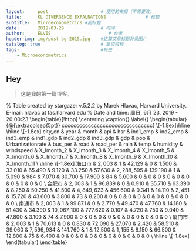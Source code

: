 ```yaml
---
layout:     post                    # 使用的布局（不需要改）
title:      KL DIVERGENCE EXPALNATIONS               # 标题 
subtitle:   Microeconometrics #副标题
date:       2019-03-29              # 时间
author:     ELVIS                      # 作者
header-img: img/post-bg-2015.jpg    #这篇文章标题背景图片
catalog: true                       # 是否归档
tags:                               #标签
    - Microeconometrics
---
```


## Hey
>这是我的第一篇博客。

% Table created by stargazer v.5.2.2 by Marek Hlavac, Harvard University. E-mail: hlavac at fas.harvard.edu
% Date and time: 周日, 6月 23, 2019 - 20:00:23
\begin{table}[!htbp] \centering 
  \caption{} 
  \label{} 
\begin{tabular}{@{\extracolsep{5pt}} ccccccccccccccccccccccccccccccc} 
\\[-1.8ex]\hline 
\hline \\[-1.8ex] 
city\_cn & year & month & api & hsr & ind1\_emp & ind2\_emp & ind3\_emp & ind1\_gdp & ind2\_gdp & ind3\_gdp & gdp & pop & Urbanizationrate & bus\_per & road & road\_per & rain & temp & humidity & windspeed & X\_Imonth\_2 & X\_Imonth\_3 & X\_Imonth\_4 & X\_Imonth\_5 & X\_Imonth\_6 & X\_Imonth\_7 & X\_Imonth\_8 & X\_Imonth\_9 & X\_Imonth\_10 & X\_Imonth\_11 \\ 
\hline \\[-1.8ex] 
海口市 & $2,003$ & $1$ & $42.129$ & $0$ & $1.500$ & $33.010$ & $65.490$ & $9.120$ & $33.250$ & $57.630$ & $2,288,595$ & $139.190$ & $1$ & $5.090$ & $984$ & $7.070$ & $30.700$ & $17.900$ & $84$ & $5.600$ & $0$ & $0$ & $0$ & $0$ & $0$ & $0$ & $0$ & $0$ & $0$ & $0$ \\ 
合肥市 & $2,003$ & $1$ & $96.839$ & $0$ & $0.910$ & $35.710$ & $63.390$ & $8.250$ & $50.250$ & $41.500$ & $4,849,623$ & $456.600$ & $0.341$ & $14.110$ & $2,451$ & $15.720$ & $43.600$ & $3.800$ & $73$ & $8.200$ & $0$ & $0$ & $0$ & $0$ & $0$ & $0$ & $0$ & $0$ & $0$ & $0$ \\ 
南通市 & $2,003$ & $1$ & $99.871$ & $0$ & $2.770$ & $49.470$ & $47.760$ & $14.180$ & $51.430$ & $34.390$ & $10,067,100$ & $777.620$ & $0.107$ & $4.720$ & $750$ & $9.040$ & $47.800$ & $3.100$ & $74$ & $7.900$ & $0$ & $0$ & $0$ & $0$ & $0$ & $0$ & $0$ & $0$ & $0$ & $0$ \\ 
厦门市 & $2,003$ & $1$ & $70.613$ & $0$ & $0.830$ & $72.090$ & $27.070$ & $2.420$ & $58.510$ & $39.060$ & $7,596,934$ & $141.760$ & $1$ & $12.500$ & $1,155$ & $8.150$ & $66.500$ & $12.800$ & $75$ & $6.400$ & $0$ & $0$ & $0$ & $0$ & $0$ & $0$ & $0$ & $0$ & $0$ & $0$ \\ 
\hline \\[-1.8ex] 
\end{tabular} 
\end{table} 
